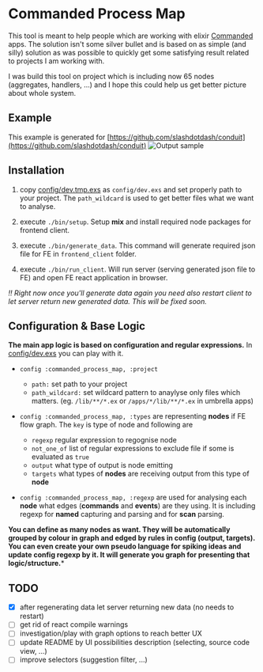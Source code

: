 # Commanded Process Map

This tool is meant to help people which are working with elixir [Commanded](https://github.com/commanded/commanded) apps.
The solution isn't some silver bullet and is based on as simple (and silly) solution as was possible to quickly get some
satisfying result related to projects I am working with.

I was build this tool on project which is including now 65 nodes (aggregates, handlers, ...) and I hope this could help us get
better picture about whole system.

## Example
This example is generated for [https://github.com/slashdotdash/conduit](https://github.com/slashdotdash/conduit)
![Output sample](assets/example.gif)

## Installation
1. copy [config/dev.tmp.exs](config/dev.tmp.exs) as `config/dev.exs` and set properly path to your project. The `path_wildcard`
is used to get better files what we want to analyse.

2. execute `./bin/setup`. Setup **mix** and install required node packages for frontend client.
3. execute `./bin/generate_data`. This command will generate required json file for FE in `frontend_client` folder.
4. execute `./bin/run_client`. Will run server (serving generated json file to FE) and open FE react application in browser.

*!! Right now once you'll generate data again you need also restart client to let server return new generated data. This will be
fixed soon.*

## Configuration & Base Logic
**The main app logic is based on configuration and regular expressions.** In [config/dev.exs](config/dev.exs) you can play with it.

- `config :commanded_process_map, :project`
  - `path:` set path to your project
  - `path_wildcard:` set wildcard pattern to anaylyse only files which matters. (eg. `/lib/**/*.ex` or `/apps/*/lib/**/*.ex` in umbrella apps)


- `config :commanded_process_map, :types` are representing **nodes** if FE flow graph. The `key` is type of node and following are
  - `regexp` regular expression to regognise node
  - `not_one_of` list of regular expressions to exclude file if some is evaluated as `true`
  - `output` what type of output is node emitting
  - `targets` what types of **nodes** are receiving output from this type of **node**

- `config :commanded_process_map, :regexp` are used for analysing each **node** what edges (**commands** and **events**) are they using. It is
including regexp for **named** capturing and parsing and for **scan** parsing.

**You can define as many nodes as want. They will be automatically grouped by colour in graph and edged by rules in config (output, targets). You can even create your own pseudo language for
spiking ideas and update config regexp by it. It will generate you graph for presenting that logic/structure.***

## TODO
- [x] after regenerating data let server returning new data (no needs to restart)
- [ ] get rid of react compile warnings
- [ ] investigation/play with graph options to reach better UX
- [ ] update README by UI possibilities description (selecting, source code view, ...)
- [ ] improve selectors (suggestion filter, ...)
